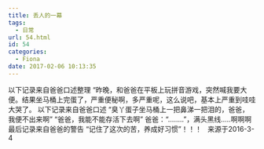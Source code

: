 ```yaml
---
title: 丢人的一幕
tags:
  - 日常
url: 54.html
id: 54
categories:
  - Fiona
date: 2017-02-06 10:13:35
---
```


以下记录来自爸爸口述整理 “昨晚，和爸爸在平板上玩拼音游戏，突然喊我要大便。结果坐马桶上完蛋了，严重便秘啊，多严重呢，这么说吧，基本上严重到哇哇大哭了。 以下记录来自爸爸口述 “臭丫蛋子坐马桶上一把鼻涕一把泪的，爸爸，我便不出来啊” “爸爸，我能不能存活下去啊” 爸爸：“……..”，满头黑线…..啊啊啊   最后记录来自爸爸的警告 “记住了这次的苦，养成好习惯”！！！   来源于2016-3-4
